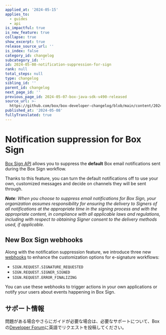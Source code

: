 ```yaml
---
applied_at: '2024-05-15'
applies_to:
  - guides
  - api
is_impactful: true
is_new_feature: true
collapse: true
show_excerpt: true
release_source_url: ''
is_index: false
category_id: changelog
subcategory_id: ''
id: 2024-05-08-notification-suppression-for-sign
rank: null
total_steps: null
type: changelog
sibling_id: ''
parent_id: changelog
next_page_id: ''
previous_page_id: 2024-05-07-box-java-sdk-v490-released
source_url: >-
  https://github.com/box/box-developer-changelog/blob/main/content/2024/05-08-notification-suppression-for-sign.md
published_at: '2024-05-08'
fullyTranslated: true
---
```

# Notification suppression for Box Sign

[Box Sign API][1] allows you to suppress the **default** Box email notifications sent during the Box Sign workflow.​​

<!-- more -->

Thanks to this feature, you can turn the default notifications off to use your own, customized messages and decide on channels they will be sent through.

_**Note**: When you choose to suppress email notifications for Box Sign, your organization assumes responsibility for ensuring the delivery to Signers of all notifications at the appropriate time in the signing process and with the appropriate content, in compliance with all applicable laws and regulations, including with respect to obtaining Signer consent to the delivery methods used, if applicable._

## New Box Sign webhooks

Along with the notification suppression feature, we introduce three new [webhooks][2] to enhance the customization options for e-signature workflows:

* `SIGN.REQUEST.SIGNATURE_REQUESTED`
* `SIGN.REQUEST.SIGNER_SIGNED`
* `SIGN.REQUEST.ERROR_FINALIZING`

You can use these webhooks to trigger actions in your own applications or notify your users about events happening in Box Sign.​​

## サポート情報

問題がある場合やさらにガイドが必要な場合は、必要なサポートについて、Boxの[Developer Forum][3]に英語でリクエストを投稿してください。

[1]: e://post-sign-requests

[2]: https://developer.box.com/sign/webhooks/

[3]: https://forum.box.com/
